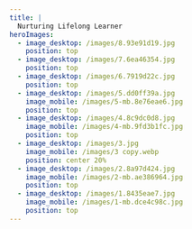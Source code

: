 ```yaml
---
title: |
  Nurturing Lifelong Learner
heroImages:
  - image_desktop: /images/8.93e91d19.jpg
    position: top
  - image_desktop: /images/7.6ea46354.jpg
    position: top
  - image_desktop: /images/6.7919d22c.jpg
    position: top
  - image_desktop: /images/5.dd0ff39a.jpg
    image_mobile: /images/5-mb.8e76eae6.jpg
    position: top
  - image_desktop: /images/4.8c9dc0d8.jpg
    image_mobile: /images/4-mb.9fd3b1fc.jpg
    position: top
  - image_desktop: /images/3.jpg
    image_mobile: /images/3 copy.webp
    position: center 20%
  - image_desktop: /images/2.8a97d424.jpg
    image_mobile: /images/2-mb.ae386964.jpg
    position: top
  - image_desktop: /images/1.8435eae7.jpg
    image_mobile: /images/1-mb.dce4c98c.jpg
    position: top
---
```














